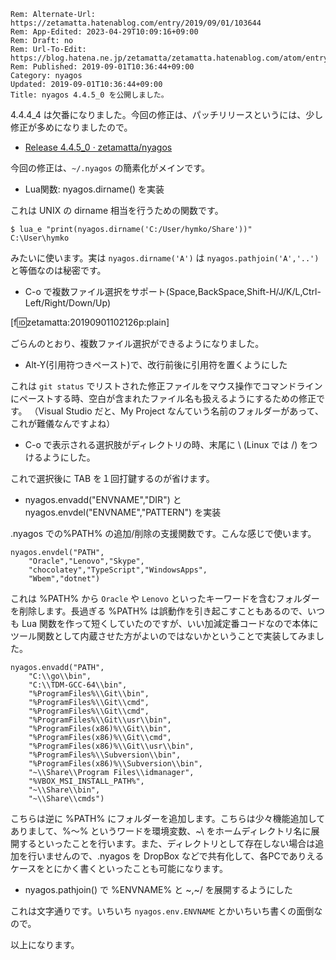 ```header
Rem: Alternate-Url: https://zetamatta.hatenablog.com/entry/2019/09/01/103644
Rem: App-Edited: 2023-04-29T10:09:16+09:00
Rem: Draft: no
Rem: Url-To-Edit: https://blog.hatena.ne.jp/zetamatta/zetamatta.hatenablog.com/atom/entry/26006613414176210
Rem: Published: 2019-09-01T10:36:44+09:00
Category: nyagos
Updated: 2019-09-01T10:36:44+09:00
Title: nyagos 4.4.5_0 を公開しました。
```
4.4.4_4 は欠番になりました。今回の修正は、パッチリリースというには、少し修正が多めになりましたので。

* [Release 4.4.5_0 · zetamatta/nyagos](https://github.com/zetamatta/nyagos/releases/tag/4.4.5_0)

今回の修正は、`~/.nyagos` の簡素化がメインです。

* Lua関数: nyagos.dirname() を実装

これは UNIX の dirname 相当を行うための関数です。

```
$ lua_e "print(nyagos.dirname('C:/User/hymko/Share'))"
C:\User\hymko
```

みたいに使います。実は `nyagos.dirname('A')` は `nyagos.pathjoin('A','..')` と等価なのは秘密です。

* C-o で複数ファイル選択をサポート(Space,BackSpace,Shift-H/J/K/L,Ctrl-Left/Right/Down/Up)

[f:id:zetamatta:20190901102126p:plain]

ごらんのとおり、複数ファイル選択ができるようになりました。

* Alt-Y(引用符つきペースト)で、改行前後に引用符を置くようにした

これは `git status` でリストされた修正ファイルをマウス操作でコマンドラインにペーストする時、空白が含まれたファイル名も扱えるようにするための修正です。
（Visual Studio だと、My Project なんていう名前のフォルダーがあって、これが難儀なんですよね）

* C-o で表示される選択肢がディレクトリの時、末尾に \ (Linux では /) をつけるようにした。

これで選択後に TAB を１回打鍵するのが省けます。

* nyagos.envadd("ENVNAME","DIR") と nyagos.envdel("ENVNAME","PATTERN") を実装

.nyagos での%PATH% の追加/削除の支援関数です。こんな感じで使います。

```
nyagos.envdel("PATH",
    "Oracle","Lenovo","Skype",
    "chocolatey","TypeScript","WindowsApps",
    "Wbem","dotnet")
```

これは %PATH% から `Oracle` や `Lenovo` といったキーワードを含むフォルダーを削除します。長過ぎる %PATH% は誤動作を引き起こすこともあるので、いつも Lua 関数を作って短くしていたのですが、いい加減定番コードなので本体にツール関数として内蔵させた方がよいのではないかということで実装してみました。

```
nyagos.envadd("PATH",
    "C:\\go\\bin",
    "C:\\TDM-GCC-64\\bin",
    "%ProgramFiles%\\Git\\bin",
    "%ProgramFiles%\\Git\\cmd",
    "%ProgramFiles%\\Git\\cmd",
    "%ProgramFiles%\\Git\\usr\\bin",
    "%ProgramFiles(x86)%\\Git\\bin",
    "%ProgramFiles(x86)%\\Git\\cmd",
    "%ProgramFiles(x86)%\\Git\\usr\\bin",
    "%ProgramFiles%\\Subversion\\bin",
    "%ProgramFiles(x86)%\\Subversion\\bin",
    "~\\Share\\Program Files\\idmanager",
    "%VBOX_MSI_INSTALL_PATH%",
    "~\\Share\\bin",
    "~\\Share\\cmds")
```

こちらは逆に %PATH% にフォルダーを追加します。こちらは少々機能追加してありまして、%～% というワードを環境変数、~\ をホームディレクトリ名に展開するといったことを行います。また、ディレクトリとして存在しない場合は追加を行いませんので、.nyagos を DropBox などで共有化して、各PCでありえるケースをとにかく書くといったことも可能になります。

* nyagos.pathjoin() で %ENVNAME% と ~\,~/ を展開するようにした

これは文字通りです。いちいち `nyagos.env.ENVNAME` とかいちいち書くの面倒なので。

以上になります。
